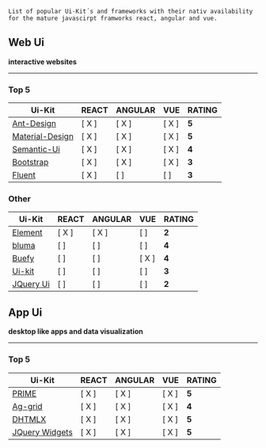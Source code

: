 ```
List of popular Ui-Kit´s and frameworks with their nativ availability for the mature javascirpt framworks react, angular and vue.
```

## Web Ui

**interactive websites**

---

### Top 5

| Ui-Kit                                                     | REACT | ANGULAR | VUE   | RATING |
| ---------------------------------------------------------- | ----- | ------- | ----- | ------ |
| [Ant-Design](https://ant.design/)                          | [ X ] | [ X ]   | [ X ] | **5**  |
| [Material-Design](https://material.io/)                    | [ X ] | [ X ]   | [ X ] | **5**  |
| [Semantic-Ui](https://semantic-ui.com/)                    | [ X ] | [ X ]   | [ X ] | **4**  |
| [Bootstrap](https://getbootstrap.com/)                     | [ X ] | [ X ]   | [ X ] | **3**  |
| [Fluent](https://developer.microsoft.com/de-de/fluentui#/) | [ X ] | [ ]     | [ ]   | **3**  |

### Other

| Ui-Kit                                 | REACT | ANGULAR | VUE   | RATING |
| -------------------------------------- | ----- | ------- | ----- | ------ |
| [Element](https://element.eleme.io/)   | [ X ] | [ X ]   | [ ]   | **2**  |
| [bluma](https://bulma.io/)             | [ ]   | [ ]     | [ ]   | **4**  |
| [Buefy](https://buefy.org/)            | [ ]   | [ ]     | [ X ] | **4**  |
| [Ui-kit](https://getuikit.com)         | [ ]   | [ ]     | [ ]   | **3**  |
| [JQuery Ui](https://jqueryui.com/)     | [ ]   | [ ]     | [ ]   | **2**  |

## App Ui

**desktop like apps and data visualization**

---

### Top 5

| Ui-Kit                                       | REACT | ANGULAR | VUE   | RATING |
| -------------------------------------------- | ----- | ------- | ----- | ------ |
| [PRIME](https://www.primefaces.org/)         | [ X ] | [ X ]   | [ X ] | **5**  |
| [Ag-grid](https://www.ag-grid.com/)          | [ X ] | [ X ]   | [ X ] | **4**  |
| [DHTMLX](https://dhtmlx.com/)                | [ X ] | [ X ]   | [ X ] | **5**  |
| [JQuery Widgets](https://www.jqwidgets.com/) | [ X ] | [ X ]   | [ X ] | **5**  |
